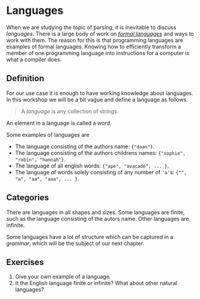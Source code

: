 # Languages
When we are studying the topic of parsing, it is inevitable to discuss _languages_. There is a large body of work on [_formal languages_][wikipedia:formal-language] and ways to work with them. The reason for this is that programming languages are examples of formal languages. Knowing how to efficiently transform a member of one programming language into instructions for a computer is what a compiler does.

## Definition
For our use case it is enough to have working knowledge about languages. In this workshop we will be a bit vague and define a language as follows.

> A _language_ is any collection of strings.

An element in a language is called a _word_.

Some examples of languages are

* The language consisting of the authors name: `{"daan"}`.
* The language consisting of the authors childrens names: `{"sophie", "robin", "hannah"}`.
* The language of all english words: `{"ape", "avacado", ... }`.
* The language of words solely consisting of any number of `'a'`s: `{"", "a", "aa", "aaa", ... }`.

## Categories
There are languages in all shapes and sizes. Some languages are finite, such as the language consisting of the autors name. Other languages are infinite.

Some languages have a lot of structure which can be captured in a _grammar_, which will be the subject of our next chapter. 


## Exercises

1. Give your own example of a language.
2. It the English language finite or infinite? What about other natural languages?

[wikipedia:formal-language]: https://en.wikipedia.org/wiki/Formal_language